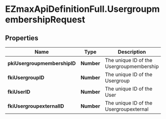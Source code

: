 # EZmaxApiDefinitionFull.UsergroupmembershipRequest

## Properties

Name | Type | Description | Notes
------------ | ------------- | ------------- | -------------
**pkiUsergroupmembershipID** | **Number** | The unique ID of the Usergroupmembership | [optional] 
**fkiUsergroupID** | **Number** | The unique ID of the Usergroup | 
**fkiUserID** | **Number** | The unique ID of the User | [optional] 
**fkiUsergroupexternalID** | **Number** | The unique ID of the Usergroupexternal | [optional] 


